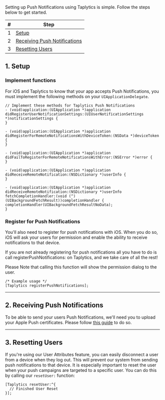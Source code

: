 Setting up Push Notifications using Taplytics is simple. Follow the steps below to get started.

| # | Step |
| --- | --- |
| 1 | [Setup](#1-setup) |
| 2 | [Receiving Push Notifications](#2-receiving-push-notifictions) |
| 3 | [Resetting Users](#3-resetting-users) |

## 1. Setup

### Implement functions
For iOS and Taplytics to know that your app accepts Push Notifications, you must implement the following methods on your  `UIApplicationDelegate`.

```objc
// Implement these methods for Taplytics Push Notifications
- (void)application:(UIApplication *)application
didRegisterUserNotificationSettings:(UIUserNotificationSettings *)notificationSettings {
}
 
- (void)application:(UIApplication *)application didRegisterForRemoteNotificationsWithDeviceToken:(NSData *)deviceToken {
}
 
- (void)application:(UIApplication *)application didFailToRegisterForRemoteNotificationsWithError:(NSError *)error {
}
 
- (void)application:(UIApplication *)application didReceiveRemoteNotification:(NSDictionary *)userInfo {
}
 
- (void)application:(UIApplication *)application didReceiveRemoteNotification:(NSDictionary *)userInfo
fetchCompletionHandler:(void (^)(UIBackgroundFetchResult))completionHandler {
completionHandler(UIBackgroundFetchResultNoData);
}
```

### Register for Push Notifications

You'll also need to register for push notifications with iOS. When you do so, iOS will ask your users for permission and enable the ability to receive notifications to that device.

If you are not already registering for push notifications all you have to do is call registerPushNotifications: on Taplytics, and we take care of all the rest!

Please Note that calling this function will show the permission dialog to the user.

```objc
/* Example usage */
[Taplytics registerPushNotifications];
```

---


## 2. Receiving Push Notifications

To be able to send your users Push Notifications, we'll need you to upload your Apple Push certificates. Please follow [this guide](https://taplytics.com/docs/guides/push-notifications/apple-push-certificates) to do so.


---

## 3. Resetting Users

If you're using our User Attributes feature, you can easily disconnect a user from a device when they log out. This will prevent our system from sending push notifications to that device. It is especially important to reset the user when your push campaigns are targeted to a specific user. You can do this by calling our `resetUser:` function:

```objc
[Taplytics resetUser:^{
  // Finished User Reset
}];
```
    
